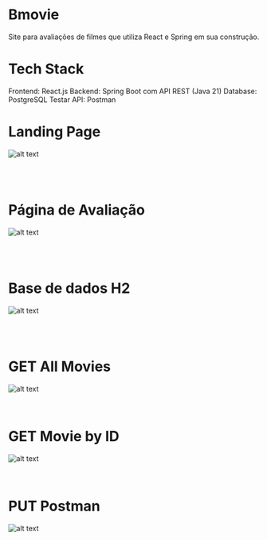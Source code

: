 # Bmovie

Site para avaliações de filmes que utiliza React e Spring em sua construção.

# Tech Stack
Frontend: React.js
Backend: Spring Boot com API REST (Java 21)
Database: PostgreSQL
Testar API: Postman

# Landing Page
![alt text](https://github.com/03lucas/Bmovie/tree/main/showcases/LP.png?raw=true)

<br><br>

# Página de Avaliação
![alt text](https://github.com/03lucas/Bmovie/tree/main/showcases/SP.png?raw=true)

<br><br>

# Base de dados H2
![alt text](https://github.com/03lucas/Bmovie/tree/main/showcases/H2DB.png?raw=true)

<br><br>

# GET All Movies
![alt text](https://github.com/03lucas/Bmovie/tree/main/showcases/GETmovieALL.png?raw=true)

<br>

# GET Movie by ID
![alt text](https://github.com/03lucas/Bmovie/tree/main/showcases/GETmovieID.png?raw=true)

<br>

# PUT Postman
![alt text](https://github.com/03lucas/Bmovie/tree/main/showcases/PUTscore.png?raw=true)
